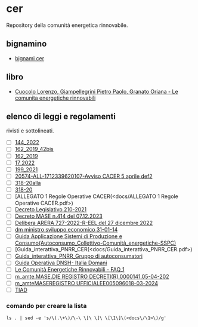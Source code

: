 # cer
Repository della comunità energetica rinnovabile.

## bignamino
 - [bignami cer](<docs/bignami cer.pdf>)

## libro
 - [Cuocolo Lorenzo, Giampellegrini Pietro Paolo, Granato Oriana - Le comunita energetiche rinnovabili](docs/cer.epub)

## elenco di leggi e regolamenti
rivisti e sottolineati.
- [ ] [144_2022](<docs/144_2022.pdf>)
- [ ] [162_2019_42bis](<docs/162_2019_42bis.rtf>)
- [ ] [162_2019](<docs/162_2019.pdf>)
- [ ] [17_2022](<docs/17_2022.pdf>)
- [ ] [199_2021](<docs/199_2021.pdf>)
- [ ] [20574-ALL-1712339620107-Avviso CACER 5 aprile def2](<docs/20574-ALL-1712339620107-Avviso CACER 5 aprile def2.pdf>)
- [ ] [318-20alla](<docs/318-20alla.pdf>)
- [ ] [318-20](<docs/318-20.pdf>)
- [ ] [ALLEGATO 1 Regole Operative CACER(<docs/ALLEGATO 1 Regole Operative CACER.pdf>)
- [ ] [Decreto Legislativo 210-2021](<docs/Decreto Legislativo 210-2021.pdf>)
- [ ] [Decreto MASE n.414 del 07.12.2023](<docs/Decreto MASE n.414 del 07.12.2023.pdf>)
- [ ] [Delibera ARERA 727-2022-R-EEL del 27 dicembre 2022](<docs/Delibera ARERA 727-2022-R-EEL del 27 dicembre 2022.pdf>)
- [ ] [dm ministro sviluppo economico 31-01-14](<docs/dm ministro sviluppo economico 31-01-14 .pdf>)
- [ ] [Guida Applicazione Sistemi di Produzione e Consumo(Autoconsumo_Collettivo-Comunità_energetiche-SSPC)](<docs/Guida Applicazione Sistemi di Produzione e Consumo(Autoconsumo_Collettivo-Comunità_energetiche-SSPC).pdf>)
- [ ] [Guida_interattiva_PNRR_CER(<docs/Guida_interattiva_PNRR_CER.pdf>)
- [ ] [Guida_interattiva_PNRR_Gruppo di autoconsumatori](<docs/Guida_interattiva_PNRR_Gruppo di autoconsumatori.pdf>)
- [ ] [Guida Operativa DNSH- Italia Domani](<docs/Guida Operativa DNSH- Italia Domani.pdf>)
- [ ] [Le Comunità Energetiche Rinnovabili - FAQ_1](<docs/Le Comunità Energetiche Rinnovabili - FAQ_1.pdf>)
- [ ] [m_amte.MASE.DIE REGISTRO DECRETI(R).0000141.05-04-202](<docs/m_amte.MASE.DIE REGISTRO DECRETI(R).0000141.05-04-2024.pdf>)
- [ ] [m_amteMASEREGISTRO UFFICIALEE005096018-03-2024](<docs/m_amteMASEREGISTRO UFFICIALEE005096018-03-2024.pdf>)
- [ ] [TIAD](<docs/TIAD.pdf>)

### comando per creare la lista
```
ls . | sed -e 's/\(.\+\)/\-\ \[\ \]\ \[\1\]\(<docs\/\1>\)/g'
```
